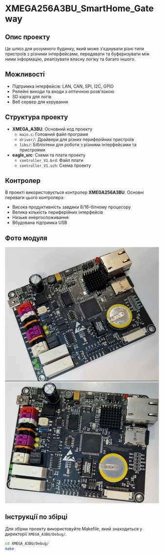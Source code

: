 # XMEGA256A3BU_SmartHome_Gateway

## Опис проекту
Це шлюз для розумного будинку, який може з'єднувати різні типи пристроїв з різними інтерфейсами, передавати та буферизувати між ними інформацію, реалізувати власну логіку та багато іншого.

## Можливості
- Підтримка інтерфейсів: LAN, CAN, SPI, I2C, GPIO
- Релейні виходи та входи з оптичною розв'язкою
- SD карта для логів
- Веб сервер для керування

## Структура проекту
- **XMEGA_A3BU**: Основний код проекту
  - `main.c`: Головний файл програми
  - `driver/`: Драйвери для різних периферійних пристроїв
  - `libs/`: Бібліотеки для роботи з різними інтерфейсами та пристроями
- **eagle_src**: Схеми та плати проекту
  - `controller_V1.brd`: Файл плати
  - `controller_V1.sch`: Схема проекту

## Контролер
В проекті використовується контролер **XMEGA256A3BU**. Основні переваги цього контролера:
- Висока продуктивність завдяки 8/16-бітному процесору
- Велика кількість периферійних інтерфейсів
- Низьке енергоспоживання
- Вбудована підтримка USB

## Фото модуля
![Фото модуля 1](images/md1.png)
![Фото модуля 2](images/md2.png)

## Інструкції по збірці
Для збірки проекту використовуйте Makefile, який знаходиться у директорії `XMEGA_A3BU/Debug/`.

```sh
cd XMEGA_A3BU/Debug/
make